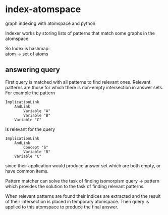 # index-atomspace
graph indexing with atomspace and python

Indexer works by storing lists of patterns that match some graphs in the atomspace.

So Index is hashmap:  
atom -> set of atoms

## answering query

First query is matched with all patterns to 
find relevant ones. Relevant patterns are those for which there is non-empty intersection in answer sets.  
For example the pattern

```
ImplicationLink
    AndLink
        Variable "A"
        Variable "B"
    Variable "C"
```
Is relevant for the query
```
ImplicationLink
    AndLink
        Concept "S"
        Variable "B"
    Variable "C"
```
since their application would produce answer set which
are both empty, or have common items.

Pattern matcher can solve the task of finding isomorpism query -> pattern which
provides the solution to the task of finding relevant patterns.

When relevant patterns are found their indices are extracted and the 
result of their intersection is placed in temporary atomspace. Then query is applied
to this atomspace to produce the final answer.


